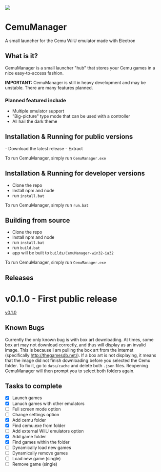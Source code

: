 <img src="http://i.imgur.com/KJhV5ak.png"/>

# CemuManager
A small launcher for the Cemu WiiU emulator made with Electron

## What is it?
CemuManager is a small launcher "hub" that stores your Cemu games in a nice easy-to-access fashion.

**IMPORTANT:** CemuManager is still in heavy development and may be unstable. There are many features planned.
### Planned featured include
- Multiple emulator support
- "Big-picture" type mode that can be used with a controller
- All hail the dark theme
 
## Installation & Running for public versions
- Download the latest release
- Extract

To run CemuManager, simply run `CemuManager.exe`
 
## Installation & Running for developer versions
- Clone the repo
- Install npm and node
- run `install.bat`

To run CemuManager, simply run `run.bat`

## Building from source
- Clone the repo
- Install npm and node
- run `install.bat`
- run `build.bat`
- app will be built to `builds/CemuManager-win32-ia32`

To run CemuManager, simply run `CemuManager.exe`

## Releases

# v0.1.0 - First public release
[v0.1.0](https://github.com/RedDuckss/CemuManager/releases/tag/v0.1.0)
 
## Known Bugs
Currently the only known bug is with box art downloading. At times, some box art may not download correctly, and thus will display as an invalid image. This is because I am pulling the box art from the internet (specifically http://thegamesdb.net/). If a box art is not displaying, it means that the image did not finish downloading before you selected the Cemu folder. To fix it, go to `data/cache` and delete both `.json` files. Reopening CemuManager will then prompt you to select both folders again.

## Tasks to complete

- [x] Launch games
- [x] Lanuch games with other emulators
- [ ] Full screen mode option
- [ ] Change settings option
- [x] Add cemu folder
- [x] Find cemu.exe from folder
- [ ] Add external WiiU emulators option
- [x] Add game folder
- [x] Find games within the folder
- [ ] Dynamically load new games
- [ ] Dynamically remove games
- [ ] Load new game (single)
- [ ] Remove game (single)
